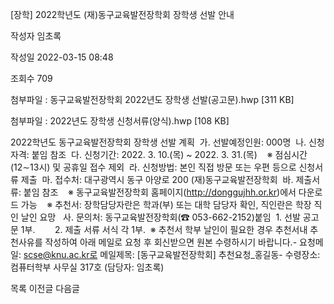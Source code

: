 [장학] 2022학년도 (재)동구교육발전장학회 장학생 선발 안내



작성자
임초록


작성일
2022-03-15 08:48


조회수
709


첨부파일 : 동구교육발전장학회 2022년도 장학생 선발(공고문).hwp [311 KB]  

첨부파일 : 2022년도 장학생 신청서류(양식).hwp [108 KB]


﻿2022학년도 동구교육발전장학회 장학생 선발 계획  가. 선발예정인원: 000명  나. 신청자격: 붙임 참조  다. 신청기간: 2022. 3. 10.(목) ~ 2022. 3. 31.(목)    ※ 점심시간(12∼13시) 및 공휴일 접수 제외  라. 신청방법: 본인 직접 방문 또는 우편 등으로 신청서류 제출  마. 접수처: 대구광역시 동구 아양로 200 (재)동구교육발전장학회  바. 제출서류: 붙임 참조    ※ 동구교육발전장학회 홈페이지(http://donggujhh.or.kr)에서 다운로드 가능    ※ 추천서: 장학담당자란은 학과(부) 또는 대학 담당자 확인, 직인란은 학장 직인 날인 요망   사. 문의처: 동구교육발전장학회(☎ 053-662-2152)붙임  1. 선발 공고문 1부.        2. 제출 서류 서식 각 1부.  ※ 추천서 학부 날인이 필요한 경우 추천서내 추천사유를 작성하여 아래 메일로 요청 후 회신받으면 원본 수령하시기 바랍니다.- 요청메일: scse@knu.ac.kr로 메일제목: [동구교육발전장학회] 추천요청\_홍길동- 수령장소: 컴퓨터학부 사무실 317호 (담당자: 임초록)





목록
이전글
다음글




